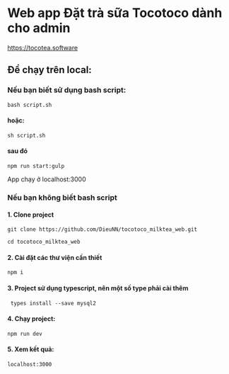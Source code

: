 # Web app Đặt trà sữa Tocotoco dành cho admin
https://tocotea.software



## Để chạy trên local:  

### Nếu bạn biết sử dụng bash script:
    bash script.sh
#### hoặc:  
    sh script.sh

#### sau đó
    npm run start:gulp
App chạy ở localhost:3000

### Nếu bạn không biết bash script
#### 1. Clone project  
    git clone https://github.com/DieuNN/tocotoco_milktea_web.git

    cd tocotoco_milktea_web

#### 2.  Cài đặt các thư viện cần thiết

    npm i

#### 3. Project sử dụng typescript, nên một số type phải cài thêm

     types install --save mysql2

#### 4. Chạy project:  
    npm run dev

#### 5. Xem kết quả:
    localhost:3000



    
